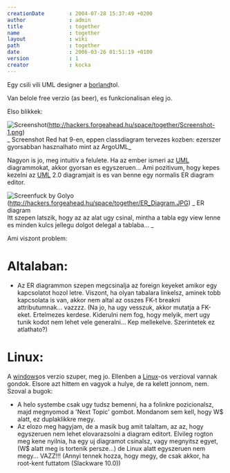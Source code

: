 ```yaml
---
creationDate        : 2004-07-28 15:37:49 +0200 
author              : admin 
title               : together 
name                : together 
layout              : wiki 
path                : together 
date                : 2006-03-26 01:51:19 +0100 
version             : 1 
creator             : kocka 
---
```

Egy csili vili UML designer a [borland](borland.html)tol.

Van belole free verzio (as beer), es funkcionalisan eleg jo.

Elso blikkek:

![Screenshot](Screenshot-1.png)(http://hackers.forgeahead.hu/space/together/Screenshot-1.png)<br/>
_ Screenshot Red hat 9-en, eppen classdiagram tervezes kozben: ezerszer gyorsabban hasznalhato mint az ArgoUML_


Nagyon is jo, meg intuitiv a felulete. Ha az ember ismeri az [UML](UML.html) diagrammokat, akkor gyorsan es egyszeruen... Ami pozitivum, hogy kepes kezelni az [UML](UML.html) 2.0 diagramjait is es van benne egy normalis ER diagram editor.

![Screenfuck by Golyo](ER_Diagram.JPG)(http://hackers.forgeahead.hu/space/together/ER_Diagram.JPG)
_ ER diagram<br/>Itt szepen latszik, hogy az az alat ugy csinal, mintha a tabla egy view lenne es minden kulcs jellegu dolgot delegal a tablaba... _

Ami viszont problem:

# Altalaban:

*   Az ER diagrammon szepen megcsinalja az foreign keyeket amikor egy kapcsolatot hozol letre. Viszont, ha olyan tabalara linkelsz, aminek tobb kapcsolata is van, akkor nem altal az osszes FK-t breakni attributumnak... vazzzz. (Na jo, ha ugy vesszuk, akkor mutatja a FK-eket. Ertelmezes kerdese. Kiderulni nem fog, hogy melyik, mert ugy tunik kodot nem lehet vele generalni... Kep mellekelve. Szerintetek ez atlathato?)

# Linux:


A [windows](Windows.html)os verzio szuper, meg jo. Ellenben a [Linux](Linux.html)-os verzioval vannak gondok. Elsore azt hittem en vagyok a hulye, de ra kelett jonnom, nem. Szoval a bugok:

*   A helo systembe csak ugy tudsz bemenni, ha a folinkre pozicionalsz, majd megnyomod a 'Next Topic' gombot. Mondanom sem kell, hogy W$ alatt, ez duplaklikkre megy.
*   Az elozo meg hagyjam, de a masik bug amit talaltam, az az, hogy egyszeruen nem lehet elovarazsolni a diagram editort. Elvileg rogton meg kene nyilnia, ha egy uj diagramot csinalsz, vagy megnyitsz egyet, (W$ alatt meg is tortenik persze...) de Linux alatt egyszeruen nem megy... VAZZ!!! (Annyi tennek hozza, hogy megy, de csak akkor, ha root-kent futtatom (Slackware 10.0))
